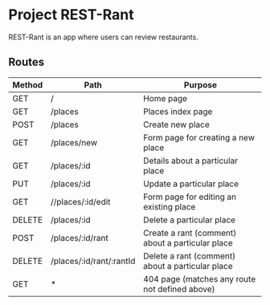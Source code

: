 # Project REST-Rant

REST-Rant is an app where users can review restaurants.

## Routes

| Method | Path | Purpose |
|--------|------|---------|
|  GET   |   /  | Home page|
|  GET   | /places  | Places index page|
|  POST   |   /places  | Create new place|
|  GET   |   /places/new  | Form page for creating a new place|
|  GET   |   /places/:id  | Details about a particular place|
|  PUT   |   /places/:id  | Update a particular place|
|  GET   |   //places/:id/edit  | Form page for editing an existing place|
|  DELETE   |   /places/:id  | Delete a particular place|
|  POST   |   /places/:id/rant  | Create a rant (comment) about a particular place|
|  DELETE   |   /places/:id/rant/:rantId  | Delete a rant (comment) about a particular place|
|  GET   |   *  | 404 page (matches any route not defined above)|

